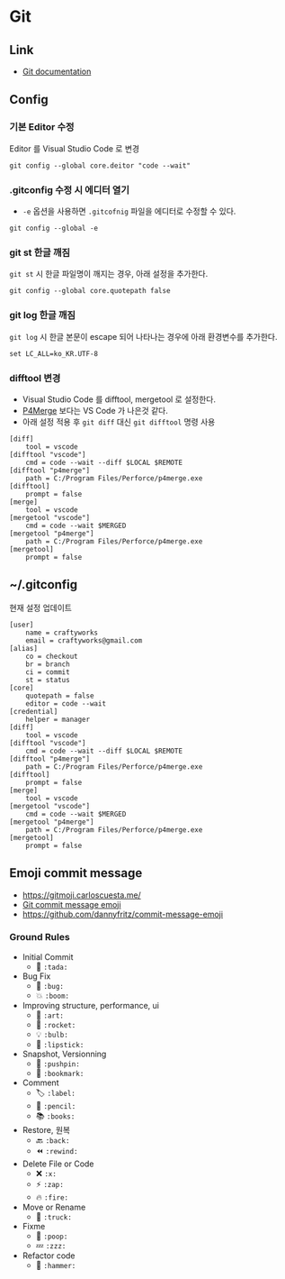 # Git

## Link

* [Git documentation](https://git-scm.com/doc)

## Config

### 기본 Editor 수정

Editor 를 Visual Studio Code 로 변경

```shell
git config --global core.deitor "code --wait"
```

### .gitconfig 수정 시 에디터 열기

* ```-e``` 옵션을 사용하면 ```.gitcofnig``` 파일을 에디터로 수정할 수 있다.

```shell
git config --global -e
```

### git st 한글 깨짐

`git st` 시 한글 파일명이 깨지는 경우, 아래 설정을 추가한다.

```shell
git config --global core.quotepath false
```

### git log 한글 깨짐

`git log` 시 한글 본문이 escape 되어 나타나는 경우에 아래 환경변수를 추가한다.

```shell
set LC_ALL=ko_KR.UTF-8
```

### difftool 변경

* Visual Studio Code 를 difftool, mergetool 로 설정한다.
* [P4Merge](https://www.perforce.com/products/helix-core-apps/merge-diff-tool-p4merge) 보다는 VS Code 가 나은것 같다.
* 아래 설정 적용 후 ```git diff``` 대신 ```git difftool``` 명령 사용

```shell
[diff]
	tool = vscode
[difftool "vscode"]
    cmd = code --wait --diff $LOCAL $REMOTE
[difftool "p4merge"]
	path = C:/Program Files/Perforce/p4merge.exe
[difftool]
	prompt = false
[merge]
	tool = vscode
[mergetool "vscode"]
	cmd = code --wait $MERGED
[mergetool "p4merge"]
	path = C:/Program Files/Perforce/p4merge.exe
[mergetool]
	prompt = false
```
## ~/.gitconfig

현재 설정 업데이트

```gitconfig
[user]
	name = craftyworks
	email = craftyworks@gmail.com
[alias]
	co = checkout
	br = branch
	ci = commit
	st = status
[core]
	quotepath = false
	editor = code --wait
[credential]
	helper = manager
[diff]
	tool = vscode
[difftool "vscode"]
    cmd = code --wait --diff $LOCAL $REMOTE
[difftool "p4merge"]
	path = C:/Program Files/Perforce/p4merge.exe
[difftool]
	prompt = false
[merge]
	tool = vscode
[mergetool "vscode"]
	cmd = code --wait $MERGED
[mergetool "p4merge"]
	path = C:/Program Files/Perforce/p4merge.exe
[mergetool]
	prompt = false
```

## Emoji commit message

* https://gitmoji.carloscuesta.me/
* [Git commit message emoji](https://gist.github.com/parmentf/035de27d6ed1dce0b36a)
* https://github.com/dannyfritz/commit-message-emoji

### Ground Rules

* Initial Commit
  * 🎉 `:tada:`
* Bug Fix
  * 🐛 `:bug:`
  * 💥 `:boom:` 
* Improving structure, performance, ui
  * 🎨 `:art:`
  * 🚀 `:rocket:` 
  * 💡 `:bulb:`
  * 💄 `:lipstick:` 
* Snapshot, Versionning
  * 📌 `:pushpin:`
  * 🔖 `:bookmark: `
* Comment
  * 🏷️ `:label:`
  * 📝 `:pencil: `
  * 📚	`:books:`
* Restore, 원복
  * 🔙 `:back:`
  * ⏪ `:rewind:`
* Delete File or Code
  * ❌ `:x:`
  * ⚡️ `:zap:` 
  * 🔥 `:fire:`
* Move or Rename
  * 🚚 `:truck: `
* Fixme
  * 💩 `:poop:`
  * 💤 `:zzz:`
* Refactor code	
  * 🔨 `:hammer:`

